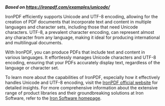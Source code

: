 ***Based on <https://ironpdf.com/examples/unicode/>***

IronPDF efficiently supports Unicode and UTF-8 encoding, allowing for the creation of PDF documents that incorporate text and content in multiple languages and character sets, including those that need Unicode characters. UTF-8, a prevalent character encoding, can represent almost any character from any language, making it ideal for producing international and multilingual documents.

With IronPDF, you can produce PDFs that include text and content in various languages. It effortlessly manages Unicode characters and UTF-8 encoding, ensuring that your PDFs accurately display text, regardless of the language or character set.

To learn more about the capabilities of IronPDF, especially how it effectively handles Unicode and UTF-8 encoding, visit the [IronPDF official website](https://ironpdf.com/) for detailed insights. For more comprehensive information about the extensive range of product libraries and their groundbreaking solutions at Iron Software, refer to the [Iron Software homepage](https://ironsoftware.com/).